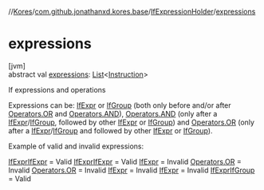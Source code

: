 //[Kores](../../../index.md)/[com.github.jonathanxd.kores.base](../index.md)/[IfExpressionHolder](index.md)/[expressions](expressions.md)

# expressions

[jvm]\
abstract val [expressions](expressions.md): [List](https://kotlinlang.org/api/latest/jvm/stdlib/kotlin.collections/-list/index.html)<[Instruction](../../com.github.jonathanxd.kores/-instruction/index.md)>

If expressions and operations

Expressions can be: [IfExpr](../-if-expr/index.md) or [IfGroup](../-if-group/index.md) (both only before and/or after [Operators.OR](../../com.github.jonathanxd.kores.operator/-operators/-o-r.md) and [Operators.AND](../../com.github.jonathanxd.kores.operator/-operators/-a-n-d.md)), [Operators.AND](../../com.github.jonathanxd.kores.operator/-operators/-a-n-d.md) (only after a [IfExpr](../-if-expr/index.md)/[IfGroup](../-if-group/index.md), followed by other [IfExpr](../-if-expr/index.md) or [IfGroup](../-if-group/index.md)) and [Operators.OR](../../com.github.jonathanxd.kores.operator/-operators/-o-r.md) (only after a [IfExpr](../-if-expr/index.md)/[IfGroup](../-if-group/index.md) and followed by other [IfExpr](../-if-expr/index.md) or [IfGroup](../-if-group/index.md)).

Example of valid and invalid expressions:

[IfExpr](../../com.github.jonathanxd.kores.operator/-operators/-o-r.md)[IfExpr](../-if-expr/index.md) = Valid [IfExpr](../../com.github.jonathanxd.kores.operator/-operators/-a-n-d.md)[IfExpr](../-if-expr/index.md) = Valid [IfExpr](../-if-expr/index.md) = Invalid [Operators.OR](../-if-expr/index.md) = Invalid [Operators.OR](../-if-group/index.md) = Invalid [IfExpr](../../com.github.jonathanxd.kores.operator/-operators/-a-n-d.md) = Invalid [IfExpr](../-if-group/index.md) = Invalid [IfExpr](../../com.github.jonathanxd.kores.operator/-operators/-a-n-d.md)[IfGroup](../-if-group/index.md) = Valid
